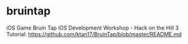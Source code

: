 # bruintap
iOS Game Bruin Tap
iOS Development Workshop - Hack on the Hill 3
Tutorial:
https://github.com/ktan17/BruinTap/blob/master/README.md
